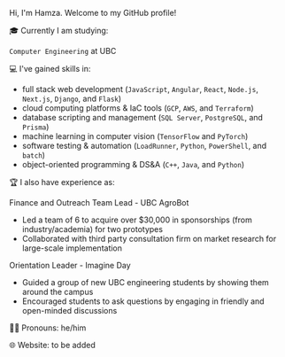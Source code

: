 Hi, I'm Hamza. Welcome to my GitHub profile!


🎓 Currently I am studying: 

`Computer Engineering` at UBC 

💻 I've gained skills in:

- full stack web development (`JavaScript`, `Angular`, `React`, `Node.js`, `Next.js`, `Django`, and `Flask`)
- cloud computing platforms & IaC tools (`GCP`, `AWS`, and `Terraform`)
- database scripting and management (`SQL Server`, `PostgreSQL`, and `Prisma`)
- machine learning in computer vision (`TensorFlow` and `PyTorch`)
- software testing & automation (`LoadRunner`, `Python`, `PowerShell`, and `batch`)
- object-oriented programming & DS&A (`C++`, `Java`, and `Python`)

🏆 I also have experience as:

Finance and Outreach Team Lead - UBC AgroBot
   - Led a team of 6 to acquire over $30,000 in sponsorships (from industry/academia) for two prototypes
   - Collaborated with third party consultation firm on market research for large-scale implementation
   
Orientation Leader - Imagine Day
   - Guided a group of new UBC engineering students by showing them around the campus 
   - Encouraged students to ask questions by engaging in friendly and open-minded discussions

🏳️‍🌈 Pronouns: he/him 

🌐 Website: to be added
